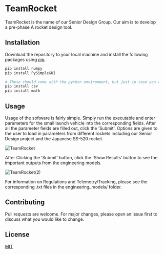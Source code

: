 # TeamRocket

TeamRocket is the name of our Senior Design Group. Our aim is to develop a pre-phase A rocket design tool.

## Installation

Download the repository to your local machine and install the following packages using [pip](https://pip.pypa.io/en/stable/).

```bash
pip install numpy
pip install PySimpleGUI

# These should come with the python environment, but just in case you can run the following to make sure:
pip install csv
pip install math
```

## Usage

Usage of the software is fairly simple. Simply run the executable and enter parameters for the small launch vehicle into the corresponding fields. After all the parameter fields are filled out, click the 'Submit'. Options are given to the user to load in parameters from different rockets including our Senior Design project and the Japanese SS-520 rocket. 

![TeamRocket](https://user-images.githubusercontent.com/43186444/111261897-2e941000-85f1-11eb-80fc-f8ae2edac101.png)

After Clicking the 'Submit' button, click the 'Show Results' button to see the important outputs from the engineering models.

![TeamRocket(2)](https://user-images.githubusercontent.com/43186444/111574204-0c79c980-877a-11eb-8e2a-cef5b31d205c.png)

For information on Regulations and Telemetry/Tracking, please see the corresponding .txt files in the engineering_models/ folder.

## Contributing
Pull requests are welcome. For major changes, please open an issue first to discuss what you would like to change.


## License
[MIT](https://choosealicense.com/licenses/mit/)
